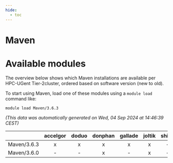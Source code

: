 ```yaml
---
hide:
  - toc
---
```


Maven
=====

# Available modules


The overview below shows which Maven installations are available per HPC-UGent Tier-2cluster, ordered based on software version (new to old).

To start using Maven, load one of these modules using a `module load` command like:

```shell
module load Maven/3.6.3
```

*(This data was automatically generated on Wed, 04 Sep 2024 at 14:46:39 CEST)*  

| |accelgor|doduo|donphan|gallade|joltik|shinx|skitty|
| :---: | :---: | :---: | :---: | :---: | :---: | :---: | :---: |
|Maven/3.6.3|x|x|x|x|x|-|x|
|Maven/3.6.0|-|-|x|-|x|-|-|

